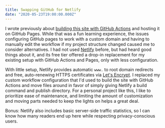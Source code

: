 ```yaml
---
title: Swapping GitHub for Netlify
date: "2020-05-23T19:00:00.000Z"
---
```


I wrote previously about [building this site with GitHub Actions](/building-this-site-with-github-actions) and hosting it on GitHub Pages. While that was a fun learning experience, the issues configuring GitHub pages to work with a custom domain and having to manually edit the workflow if my project structure changed caused me to consider alternatives. I had not used [Netlify](https://www.netlify.com/) before, but had heard good things about it, and its free tier offered a drop-in replacement for my existing setup with GitHub Actions and Pages, only with less configuration.

With little setup, Netlify provides automatic `www.` to root domain redirects and free, auto-renewing HTTPS certificates via [Let's Encrypt](https://letsencrypt.org/). I replaced my custom workflow configuration that I'd used to build the site with GitHub Actions and move files around in favor of simply giving Netlify a build command and publish directory. For a personal project like this, I like to prioritize ease of maintenance, and limiting the amount of customization and moving parts needed to keep the lights on helps a great deal. 

Bonus: Netlify also includes basic server-side traffic statistics, so I can know how many readers end up here while respecting privacy-conscious users.
